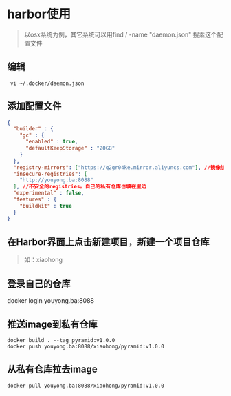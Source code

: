 # harbor使用
> 以osx系统为例，其它系统可以用find / -name "daemon.json" 搜索这个配置文件



## 编辑
```shell
 vi ~/.docker/daemon.json
```

## 添加配置文件
```json
{
  "builder" : {
    "gc" : {
      "enabled" : true,
      "defaultKeepStorage" : "20GB"
    }
  },
  "registry-mirrors": ["https://q2gr04ke.mirror.aliyuncs.com"], //镜像加速源。这里是阿里的
  "insecure-registries": [
    "http://youyong.ba:8088"
  ], //不安全的registries。自己的私有仓库也填在里边
  "experimental" : false,
  "features" : {
    "buildkit" : true
  }
}

```

## 在Harbor界面上点击新建项目，新建一个项目仓库
> 如：xiaohong




## 登录自己的仓库
 docker login youyong.ba:8088

## 推送image到私有仓库

```shell
docker build . --tag pyramid:v1.0.0
docker push youyong.ba:8088/xiaohong/pyramid:v1.0.0
```

## 从私有仓库拉去image

```shell
docker pull youyong.ba:8088/xiaohong/pyramid:v1.0.0
```